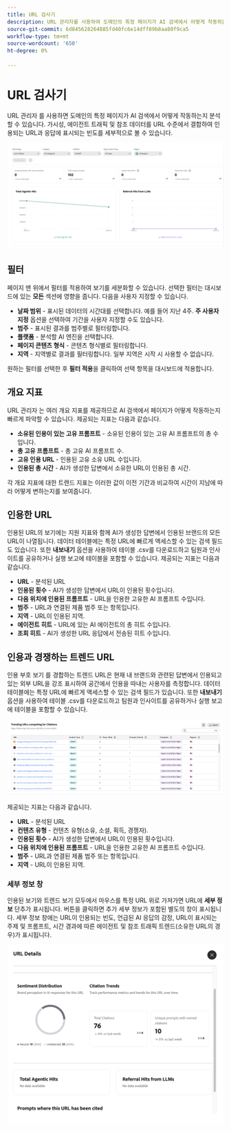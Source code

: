 ```yaml
---
title: URL 검사기
description: URL 관리자를 사용하여 도메인의 특정 페이지가 AI 검색에서 어떻게 작동하는지 분석하는 방법에 대해 알아봅니다.
source-git-commit: 6d845628264885fd40fc6e14dff89b8aa80f9ca5
workflow-type: tm+mt
source-wordcount: '650'
ht-degree: 0%

---
```



# URL 검사기

URL 관리자 를 사용하면 도메인의 특정 페이지가 AI 검색에서 어떻게 작동하는지 분석할 수 있습니다. 가시성, 에이전트 트래픽 및 참조 데이터를 URL 수준에서 결합하여 인용되는 URL과 응답에 표시되는 빈도를 세부적으로 볼 수 있습니다.

![URL 검사기](/help/dashboards/assets/url-insp.png)

## 필터

페이지 맨 위에서 필터를 적용하여 보기를 세분화할 수 있습니다. 선택한 필터는 대시보드에 있는 **모든** 섹션에 영향을 줍니다. 다음을 사용자 지정할 수 있습니다.

* **날짜 범위** - 표시된 데이터의 시간대를 선택합니다. 예를 들어 지난 4주. **주 사용자 지정** 옵션을 선택하여 기간을 사용자 지정할 수도 있습니다.
* **범주** - 표시된 결과를 범주별로 필터링합니다.
* **플랫폼** - 분석할 AI 엔진을 선택합니다.
* **페이지 콘텐츠 형식** - 콘텐츠 형식별로 필터링합니다.
* **지역** - 지역별로 결과를 필터링합니다. 일부 지역은 시작 시 사용할 수 없습니다.

원하는 필터를 선택한 후 **필터 적용**&#x200B;을 클릭하여 선택 항목을 대시보드에 적용합니다.

## 개요 지표

URL 관리자 는 여러 개요 지표를 제공하므로 AI 검색에서 페이지가 어떻게 작동하는지 빠르게 파악할 수 있습니다. 제공되는 지표는 다음과 같습니다.

* **소유된 인용이 있는 고유 프롬프트** - 소유된 인용이 있는 고유 AI 프롬프트의 총 수입니다.
* **총 고유 프롬프트** - 총 고유 AI 프롬프트 수.
* **고유 인용 URL** - 인용된 고유 소유 URL 수입니다.
* **인용된 총 시간** - AI가 생성한 답변에서 소유한 URL이 인용된 총 시간.
<!-- * **Total agentic hits** - The total number of hits from AI agents on your URLs.
* **Referral hits from LLMs** - The total number of hits directed from AI-generated answers to your URLs.-->

각 개요 지표에 대한 트렌드 지표는 이러한 값이 이전 기간과 비교하여 시간이 지남에 따라 어떻게 변하는지를 보여줍니다.

## 인용한 URL

인용된 URL의 보기에는 지원 지표와 함께 AI가 생성한 답변에서 인용된 브랜드의 모든 URL이 나열됩니다. 데이터 테이블에는 특정 URL에 빠르게 액세스할 수 있는 검색 필드도 있습니다. 또한 **내보내기** 옵션을 사용하여 테이블 .csv를 다운로드하고 팀원과 인사이트를 공유하거나 실행 보고에 테이블을 포함할 수 있습니다. 제공되는 지표는 다음과 같습니다.

* **URL** - 분석된 URL
* **인용된 횟수** - AI가 생성한 답변에서 URL이 인용된 횟수입니다.
* **다음 위치에 인용된 프롬프트** - URL을 인용한 고유한 AI 프롬프트 수입니다.
* **범주** - URL과 연결된 제품 범주 또는 항목입니다.
* **지역** - URL이 인용된 지역.
* **에이전트 히트** - URL에 있는 AI 에이전트의 총 히트 수입니다.
* **조회 히트** - AI가 생성한 URL 응답에서 전송된 히트 수입니다.

## 인용과 경쟁하는 트렌드 URL

인용 부호 보기 를 경합하는 트렌드 URL은 현재 내 브랜드와 관련된 답변에서 인용되고 있는 외부 URL을 강조 표시하여 공간에서 인용을 따내는 사용자를 측정합니다. 데이터 테이블에는 특정 URL에 빠르게 액세스할 수 있는 검색 필드가 있습니다. 또한 **내보내기** 옵션을 사용하여 테이블 .csv를 다운로드하고 팀원과 인사이트를 공유하거나 실행 보고에 테이블을 포함할 수 있습니다.

![인용을 위해 경쟁하는 트렌드 URL](/help/dashboards/assets/trend-url.png)

제공되는 지표는 다음과 같습니다.

* **URL** - 분석된 URL
* **컨텐츠 유형** - 컨텐츠 유형(소유, 소셜, 획득, 경쟁자).
* **인용된 횟수** - AI가 생성한 답변에서 URL이 인용된 횟수입니다.
* **다음 위치에 인용된 프롬프트** - URL을 인용한 고유한 AI 프롬프트 수입니다.
* **범주** - URL과 연결된 제품 범주 또는 항목입니다.
* **지역** - URL이 인용된 지역.

### 세부 정보 창

인용된 보기와 트렌드 보기 모두에서 마우스를 특정 URL 위로 가져가면 URL에 **세부 정보** 단추가 표시됩니다. 버튼을 클릭하면 추가 세부 정보가 포함된 별도의 창이 표시됩니다. 세부 정보 창에는 URL이 인용되는 빈도, 언급된 AI 응답의 감정, URL이 표시되는 주제 및 프롬프트, 시간 경과에 따른 에이전트 및 참조 트래픽 트렌드(소유한 URL의 경우)가 표시됩니다.

![세부 정보 창](/help/dashboards/assets/details-url.png)
